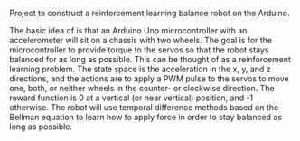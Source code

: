 Project to construct a reinforcement learning balance robot on the Arduino.

The basic idea of is that an Arduino Uno microcontroller with an accelerometer will sit on a chassis with two wheels. The goal is for the microcontroller to provide torque to the servos so that the robot stays balanced for as long as possible. This can be thought of as a reinforcement learning problem. The state space is the acceleration in the x, y, and z directions, and the actions are to apply a PWM pulse to the servos to move one, both, or neither wheels in the counter- or clockwise direction. The reward function is 0 at a vertical (or near vertical) position, and -1 otherwise. The robot will use temporal difference methods based on the Bellman equation to learn how to apply force in order to stay balanced as long as possible.